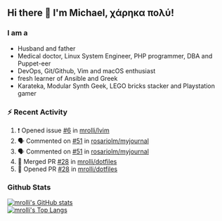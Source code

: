 ## Hi there 👋 I'm Michael, χάρηκα πολύ!

<!--
**mrolli/mrolli** is a ✨ _special_ ✨ repository because its `README.md` (this file) appears on your GitHub profile.

Here are some ideas to get you started:

- 🔭 I’m currently working on ...
- 🌱 I’m currently learning ...
- 👯 I’m looking to collaborate on ...
- 🤔 I’m looking for help with ...
- 💬 Ask me about ...
- 📫 How to reach me: ...
- 😄 Pronouns: ...
- ⚡ Fun fact: ...
-->

### I am a
- Husband and father
- Medical doctor, Linux System Engineer, PHP programmer, DBA and Puppet-eer
- DevOps, Git/Github, Vim and macOS enthusiast
- fresh learner of Ansible and Greek
- Karateka, Modular Synth Geek, LEGO bricks stacker and Playstation gamer 

### :zap: Recent Activity

<!--START_SECTION:activity-->
1. ❗️ Opened issue [#6](https://github.com/mrolli/lvim/issues/6) in [mrolli/lvim](https://github.com/mrolli/lvim)
2. 🗣 Commented on [#51](https://github.com/rosariolm/myjournal/issues/51) in [rosariolm/myjournal](https://github.com/rosariolm/myjournal)
3. 🗣 Commented on [#51](https://github.com/rosariolm/myjournal/issues/51) in [rosariolm/myjournal](https://github.com/rosariolm/myjournal)
4. 🎉 Merged PR [#28](https://github.com/mrolli/dotfiles/pull/28) in [mrolli/dotfiles](https://github.com/mrolli/dotfiles)
5. 💪 Opened PR [#28](https://github.com/mrolli/dotfiles/pull/28) in [mrolli/dotfiles](https://github.com/mrolli/dotfiles)
<!--END_SECTION:activity-->

### Github Stats
[![mrolli's GitHub stats](https://github-readme-stats.vercel.app/api?username=mrolli&count_private=true&show_icons=true&theme=onedark)](https://github.com/anuraghazra/github-readme-stats)  
[![mrolli's Top Langs](https://github-readme-stats.vercel.app/api/top-langs/?username=mrolli&count_private=true&theme=onedark&hide=c%2B%2B,c,html,cmake,makefile&layout=compact)](https://github.com/anuraghazra/github-readme-stats)
